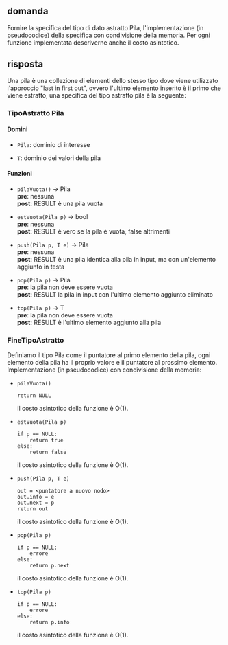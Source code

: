 ## domanda
Fornire la specifica del tipo di dato astratto Pila, l'implementazione (in pseudocodice) della specifica con condivisione della memoria. Per ogni funzione implementata descriverne anche il costo asintotico.

## risposta
Una pila è una collezione di elementi dello stesso tipo dove viene utilizzato l'approccio "last in first out", ovvero l'ultimo elemento inserito è il primo che viene estratto, una specifica del tipo astratto pila è la seguente:

### TipoAstratto Pila
#### Domini
* `Pila`: dominio di interesse

* `T`: dominio dei valori della pila
#### Funzioni
* `pilaVuota()` -> Pila \
**pre**: nessuna \
**post**: RESULT è una pila vuota

* `estVuota(Pila p)` -> bool \
**pre**: nessuna \
**post**: RESULT è vero se la pila è vuota, false altrimenti

* `push(Pila p, T e)` -> Pila \
**pre**: nessuna \
**post**: RESULT è una pila identica alla pila in input, ma con un'elemento aggiunto in testa

* `pop(Pila p)` -> Pila \
**pre**: la pila non deve essere vuota \
**post**: RESULT la pila in input con l'ultimo elemento aggiunto eliminato

* `top(Pila p)` -> T \
**pre**: la pila non deve essere vuota \
**post**: RESULT è l'ultimo elemento aggiunto alla pila
### FineTipoAstratto

Definiamo il tipo Pila come il puntatore al primo elemento della pila, ogni elemento della pila ha il proprio valore e il puntatore al prossimo elemento.
Implementazione (in pseudocodice) con condivisione della memoria:

* `pilaVuota()`
    ```
    return NULL
    ```
    il costo asintotico della funzione è O(1).

* `estVuota(Pila p)`
    ```
    if p == NULL:
        return true
    else:
        return false
    ```
    il costo asintotico della funzione è O(1).

* `push(Pila p, T e)`
    ```
    out = <puntatore a nuovo nodo>
    out.info = e
    out.next = p
    return out
    ```
    il costo asintotico della funzione è O(1).

* `pop(Pila p)`
    ```
    if p == NULL:
        errore
    else:
        return p.next
    ```
    il costo asintotico della funzione è O(1).

* `top(Pila p)`
    ```
    if p == NULL:
        errore
    else:
        return p.info
    ```
    il costo asintotico della funzione è O(1).
